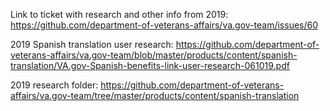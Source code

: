 Link to ticket with research and other info from 2019:   https://github.com/department-of-veterans-affairs/va.gov-team/issues/60 

2019 Spanish translation user research: https://github.com/department-of-veterans-affairs/va.gov-team/blob/master/products/content/spanish-translation/VA.gov-Spanish-benefits-link-user-research-061019.pdf

2019 research folder: https://github.com/department-of-veterans-affairs/va.gov-team/tree/master/products/content/spanish-translation
